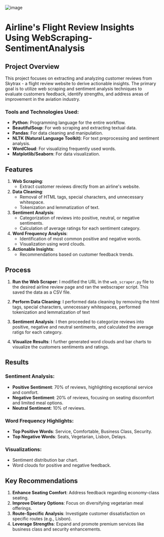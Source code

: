 ![image](https://github.com/user-attachments/assets/c102bc3c-67f8-4237-8eef-cfe2b24510f2)


# Airline's Flight Review Insights Using WebScraping-SentimentAnalysis

## Project Overview
This project focuses on extracting and analyzing customer reviews from Skytrax -  a flight review website to derive actionable insights. The primary goal is to utilize web scraping and sentiment analysis techniques to evaluate customers feedback, identify strengths, and address areas of improvement in the aviation industry.

### Tools and Technologies Used:
- **Python**: Programming language for the entire workflow.
- **BeautifulSoup**: For web scraping and extracting textual data.
- **Pandas**: For data cleaning and manipulation.
- **NLTK (Natural Language Toolkit)**: For text preprocessing and sentiment analysis.
- **WordCloud**: For visualizing frequently used words.
- **Matplotlib/Seaborn**: For data visualization.


## Features
1. **Web Scraping**:
   - Extract customer reviews directly from an airline's website.
2. **Data Cleaning**:
   - Removal of HTML tags, special characters, and unnecessary whitespace.
   - Tokenization and lemmatization of text.
3. **Sentiment Analysis**:
   - Categorization of reviews into positive, neutral, or negative sentiments.
   - Calculation of average ratings for each sentiment category.
4. **Word Frequency Analysis**:
   - Identification of most common positive and negative words.
   - Visualization using word clouds.
5. **Actionable Insights**:
   - Recommendations based on customer feedback trends.



## Process

1. **Run the Web Scraper**: I modified the URL in the `web_scraper.py` file to the desired airline review page and ran the webscraper script. This saved the data as a CSV file.
  
2. **Perform Data Cleaning**: I performed data cleaning by removing the html tags, special characters, unnecessary whitespaces, performed tokenization and lemmatization of text
  
3. **Sentiment Analysis**: I then proceeded to categorize reviews into positive, negative and neutral sentiments, and calculated the average ratigs for each category.

4. **Visualize Results**: I further generated word clouds and bar charts to visualize the customers sentiments and ratings.


## Results

### Sentiment Analysis:
- **Positive Sentiment**: 70% of reviews, highlighting exceptional service and comfort.
- **Negative Sentiment**: 20% of reviews, focusing on seating discomfort and limited meal options.
- **Neutral Sentiment**: 10% of reviews.

### Word Frequency Highlights:
- **Top Positive Words**: Service, Comfortable, Business Class, Security.
- **Top Negative Words**: Seats, Vegetarian, Lisbon, Delays.

### Visualizations:
- Sentiment distribution bar chart.
- Word clouds for positive and negative feedback.

## Key Recommendations

1. **Enhance Seating Comfort**: Address feedback regarding economy-class seating.
2. **Improve Dietary Options**: Focus on diversifying vegetarian meal offerings.
3. **Route-Specific Analysis**: Investigate customer dissatisfaction on specific routes (e.g., Lisbon).
4. **Leverage Strengths**: Expand and promote premium services like business class and security enhancements.

